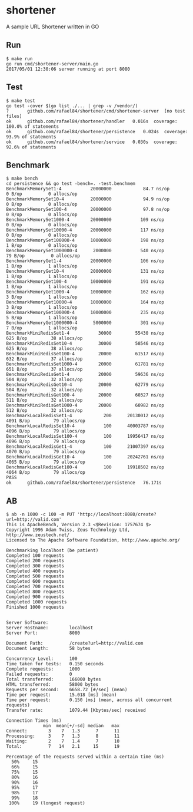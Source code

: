 # shortener
A sample URL Shortener written in GO


## Run

    $ make run
    go run cmd/shortener-server/main.go
    2017/05/01 12:30:06 server running at port 8080

## Test

    $ make test
    go test -cover $(go list ./... | grep -v /vendor/)
    ?   	github.com/rafael84/shortener/cmd/shortener-server	[no test files]
    ok  	github.com/rafael84/shortener/handler	0.016s	coverage: 100.0% of statements
    ok  	github.com/rafael84/shortener/persistence	0.024s	coverage: 93.9% of statements
    ok  	github.com/rafael84/shortener/service	0.030s	coverage: 92.6% of statements


## Benchmark

    $ make bench
    cd persistence && go test -bench=. -test.benchmem
    BenchmarkMemorySet1-4         	20000000	        84.7 ns/op	       0 B/op	       0 allocs/op
    BenchmarkMemorySet10-4        	20000000	        94.9 ns/op	       0 B/op	       0 allocs/op
    BenchmarkMemorySet100-4       	20000000	        97.8 ns/op	       0 B/op	       0 allocs/op
    BenchmarkMemorySet1000-4      	20000000	       109 ns/op	       0 B/op	       0 allocs/op
    BenchmarkMemorySet10000-4     	20000000	       117 ns/op	       0 B/op	       0 allocs/op
    BenchmarkMemorySet100000-4    	10000000	       198 ns/op	       1 B/op	       0 allocs/op
    BenchmarkMemorySet1000000-4   	 2000000	       540 ns/op	      79 B/op	       0 allocs/op
    BenchmarkMemoryGet1-4         	20000000	       106 ns/op	       1 B/op	       1 allocs/op
    BenchmarkMemoryGet10-4        	20000000	       131 ns/op	       1 B/op	       1 allocs/op
    BenchmarkMemoryGet100-4       	10000000	       191 ns/op	       1 B/op	       1 allocs/op
    BenchmarkMemoryGet1000-4      	10000000	       162 ns/op	       3 B/op	       1 allocs/op
    BenchmarkMemoryGet10000-4     	10000000	       164 ns/op	       3 B/op	       1 allocs/op
    BenchmarkMemoryGet100000-4    	10000000	       235 ns/op	       5 B/op	       1 allocs/op
    BenchmarkMemoryGet1000000-4   	 5000000	       301 ns/op	       7 B/op	       1 allocs/op
    BenchmarkMiniRedisSet1-4      	   30000	     55430 ns/op	     625 B/op	      38 allocs/op
    BenchmarkMiniRedisSet10-4     	   30000	     58546 ns/op	     625 B/op	      38 allocs/op
    BenchmarkMiniRedisSet100-4    	   20000	     61517 ns/op	     632 B/op	      37 allocs/op
    BenchmarkMiniRedisSet1000-4   	   20000	     61781 ns/op	     651 B/op	      37 allocs/op
    BenchmarkMiniRedisGet1-4      	   20000	     59636 ns/op	     504 B/op	      32 allocs/op
    BenchmarkMiniRedisGet10-4     	   20000	     62779 ns/op	     504 B/op	      32 allocs/op
    BenchmarkMiniRedisGet100-4    	   20000	     60327 ns/op	     511 B/op	      32 allocs/op
    BenchmarkMiniRedisGet1000-4   	   20000	     60982 ns/op	     512 B/op	      32 allocs/op
    BenchmarkLocalRedisSet1-4     	     200	  20130012 ns/op	    4091 B/op	      79 allocs/op
    BenchmarkLocalRedisSet10-4    	     100	  40003787 ns/op	    4096 B/op	      79 allocs/op
    BenchmarkLocalRedisSet100-4   	     100	  19956417 ns/op	    4096 B/op	      79 allocs/op
    BenchmarkLocalRedisGet1-4     	     100	  21007397 ns/op	    4070 B/op	      79 allocs/op
    BenchmarkLocalRedisGet10-4    	     100	  20242761 ns/op	    4065 B/op	      79 allocs/op
    BenchmarkLocalRedisGet100-4   	     100	  19918502 ns/op	    4064 B/op	      79 allocs/op
    PASS
    ok  	github.com/rafael84/shortener/persistence	76.171s

## AB

    $ ab -n 1000 -c 100 -m PUT 'http://localhost:8080/create?url=http://valid.com'
    This is ApacheBench, Version 2.3 <$Revision: 1757674 $>
    Copyright 1996 Adam Twiss, Zeus Technology Ltd, http://www.zeustech.net/
    Licensed to The Apache Software Foundation, http://www.apache.org/

    Benchmarking localhost (be patient)
    Completed 100 requests
    Completed 200 requests
    Completed 300 requests
    Completed 400 requests
    Completed 500 requests
    Completed 600 requests
    Completed 700 requests
    Completed 800 requests
    Completed 900 requests
    Completed 1000 requests
    Finished 1000 requests


    Server Software:
    Server Hostname:        localhost
    Server Port:            8080

    Document Path:          /create?url=http://valid.com
    Document Length:        58 bytes

    Concurrency Level:      100
    Time taken for tests:   0.150 seconds
    Complete requests:      1000
    Failed requests:        0
    Total transferred:      166000 bytes
    HTML transferred:       58000 bytes
    Requests per second:    6658.72 [#/sec] (mean)
    Time per request:       15.018 [ms] (mean)
    Time per request:       0.150 [ms] (mean, across all concurrent requests)
    Transfer rate:          1079.44 [Kbytes/sec] received

    Connection Times (ms)
                  min  mean[+/-sd] median   max
    Connect:        3    7   1.3      7      11
    Processing:     3    7   1.3      8      11
    Waiting:        2    7   1.4      7      10
    Total:          7   14   2.1     15      19

    Percentage of the requests served within a certain time (ms)
      50%     15
      66%     15
      75%     15
      80%     16
      90%     16
      95%     17
      98%     17
      99%     18
     100%     19 (longest request)
